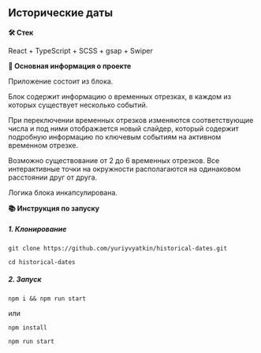 ## Исторические даты

**🛠️ Стек**

React + TypeScript + SCSS + gsap + Swiper

**💬 Основная информация о проекте**

Приложение состоит из блока.

Блок содержит информацию о временных отрезках, в каждом из которых существует несколько событий.

При переключении временных отрезков изменяются соответствующие числа и под ними отображается новый слайдер, который содержит подробную информацию по ключевым событиям на активном временном отрезке.

Возможно существование от 2 до 6 временных отрезков. Все интерактивные точки на окружности располагаются на одинаковом расстоянии друг от друга.

Логика блока инкапсулирована.

**📚 Инструкция по запуску**

##### 1. Клонирование

```
git clone https://github.com/yuriyvyatkin/historical-dates.git
```

```
cd historical-dates
```

##### 2. Запуск

```
npm i && npm run start
```

или

```
npm install
```

```
npm run start
```
